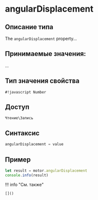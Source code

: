 # angularDisplacement

## Описание типа
The `angularDisplacement` property...

## Принимаемые значения:
...

## Тип значения свойства
`#!javascript Number`

## Доступ
`Чтение\Запись`

## Синтаксис
```javascript
angularDisplacement = value
```

## Пример
```javascript linenums="1"
let result = motor.angularDisplacement
console.info(result)
```

!!! info "См. также"

    []()

